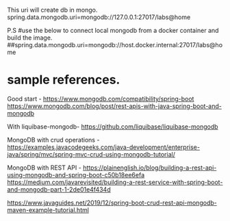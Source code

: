 This uri will create db in mongo. 
spring.data.mongodb.uri=mongodb://127.0.0.1:27017/labs@home

P.S 
#use the below to connect local mongodb from a docker container and build the image.
##spring.data.mongodb.uri=mongodb://host.docker.internal:27017/labs@home


# sample references. 

Good start - https://www.mongodb.com/compatibility/spring-boot
https://www.mongodb.com/blog/post/rest-apis-with-java-spring-boot-and-mongodb

With liquibase-mongodb-  https://github.com/liquibase/liquibase-mongodb

MongoDB with crud operations - https://examples.javacodegeeks.com/java-development/enterprise-java/spring/mvc/spring-mvc-crud-using-mongodb-tutorial/

MongoDB with REST API - https://plainenglish.io/blog/building-a-rest-api-using-mongodb-and-spring-boot-c50b18ee6efa
 https://medium.com/javarevisited/building-a-rest-service-with-spring-boot-and-mongodb-part-1-2de01e4f434d
 
 https://www.javaguides.net/2019/12/spring-boot-crud-rest-api-mongodb-maven-example-tutorial.html
 
